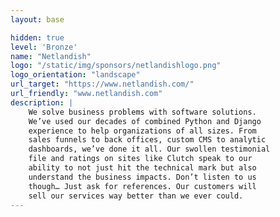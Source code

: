 ```yaml
---
layout: base

hidden: true
level: 'Bronze'
name: "Netlandish"
logo: "/static/img/sponsors/netlandishlogo.png"
logo_orientation: "landscape"
url_target: "https://www.netlandish.com/"
url_friendly: "www.netlandish.com"
description: |
    We solve business problems with software solutions.
    We’ve used our decades of combined Python and Django
    experience to help organizations of all sizes. From 
    sales funnels to back offices, custom CMS to analytic 
    dashboards, we’ve done it all. Our swollen testimonial 
    file and ratings on sites like Clutch speak to our 
    ability to not just hit the technical mark but also 
    understand the business impacts. Don’t listen to us 
    though… Just ask for references. Our customers will 
    sell our services way better than we ever could.
---
```

